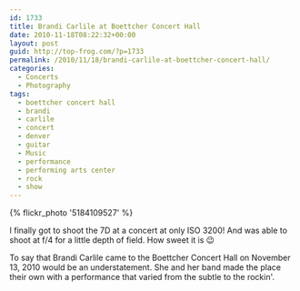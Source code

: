 ```yaml
---
id: 1733
title: Brandi Carlile at Boettcher Concert Hall
date: 2010-11-18T08:22:32+00:00
layout: post
guid: http://top-frog.com/?p=1733
permalink: /2010/11/18/brandi-carlile-at-boettcher-concert-hall/
categories:
  - Concerts
  - Photography
tags:
  - boettcher concert hall
  - brandi
  - carlile
  - concert
  - denver
  - guitar
  - Music
  - performance
  - performing arts center
  - rock
  - show
---
```

{% flickr_photo '5184109527' %}

I finally got to shoot the 7D at a concert at only ISO 3200! And was able to shoot at f/4 for a little depth of field. How sweet it is 😉

To say that Brandi Carlile came to the Boettcher Concert Hall on November 13, 2010 would be an understatement. She and her band made the place their own with a performance that varied from the subtle to the rockin'. 
